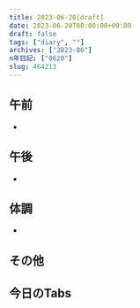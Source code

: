 ```yaml
---
title: 2023-06-20[draft]
date: 2023-06-20T00:00:00+09:00
draft: false
tags: ["diary", ""]
archives: ["2023-06"]
n年日記: ["0620"]
slug: 464213
---
```

## 午前
- 
## 午後
- 
## 体調
- 
## その他
## 今日のTabs